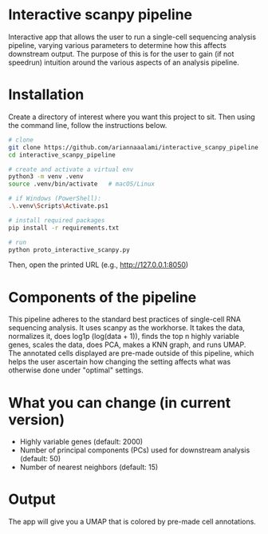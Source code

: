 # Interactive scanpy pipeline
Interactive app that allows the user to run a single-cell sequencing analysis pipeline, varying various parameters to determine how this affects downstream output. The purpose of this is for the user to gain (if not speedrun) intuition around the various aspects of an analysis pipeline.

# Installation
Create a directory of interest where you want this project to sit. Then using the command line, follow the instructions below.

```bash
# clone
git clone https://github.com/ariannaaalami/interactive_scanpy_pipeline.git
cd interactive_scanpy_pipeline

# create and activate a virtual env
python3 -m venv .venv
source .venv/bin/activate   # macOS/Linux

# if Windows (PowerShell): 
.\.venv\Scripts\Activate.ps1

# install required packages
pip install -r requirements.txt

# run
python proto_interactive_scanpy.py
```
Then, open the printed URL (e.g., http://127.0.0.1:8050)

# Components of the pipeline
This pipeline adheres to the standard best practices of single-cell RNA sequencing analysis. It uses scanpy as the workhorse. It takes the data, normalizes it, does log1p (log(data + 1)), finds the top n highly variable genes, scales the data, does PCA, makes a KNN graph, and runs UMAP. The annotated cells displayed are pre-made outside of this pipeline, which helps the user ascertain how changing the setting affects what was otherwise done under "optimal" settings.

# What you can change (in current version)
- Highly variable genes (default: 2000)
- Number of principal components (PCs) used for downstream analysis (default: 50)
- Number of nearest neighbors (default: 15)

# Output
The app will give you a UMAP that is colored by pre-made cell annotations. 



